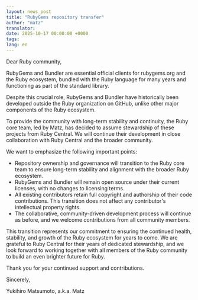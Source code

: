 ```yaml
---
layout: news_post
title: "RubyGems repository transfer"
author: "matz"
translator:
date: 2025-10-17 00:00:00 +0000
tags:
lang: en
---
```


Dear Ruby community,

RubyGems and Bundler are essential official clients for rubygems.org and the Ruby ecosystem, bundled with the Ruby language for many years and functioning as part of the standard library.

Despite this crucial role, RubyGems and Bundler have historically been developed outside the Ruby organization on GitHub, unlike other major components of the Ruby ecosystem.

To provide the community with long-term stability and continuity, the Ruby core team, led by Matz, has decided to assume stewardship of these projects from Ruby Central. We will continue their development in close collaboration with Ruby Central and the broader community.

We want to emphasize the following important points:

* Repository ownership and governance will transition to the Ruby core team to ensure long-term stability and alignment with the broader Ruby ecosystem.
* RubyGems and Bundler will remain open source under their current licenses, with no changes to licensing terms.
* All existing contributors retain full copyright and authorship of their code contributions. This transition does not affect any contributor's intellectual property rights.
* The collaborative, community-driven development process will continue as before, and we welcome contributions from all community members.

This transition represents our commitment to ensuring the continued health, stability, and growth of the Ruby ecosystem for years to come. We are grateful to Ruby Central for their years of dedicated stewardship, and we look forward to working together with all members of the Ruby community to build an even brighter future for Ruby.

Thank you for your continued support and contributions.

Sincerely,

Yukihiro Matsumoto, a.k.a. Matz

